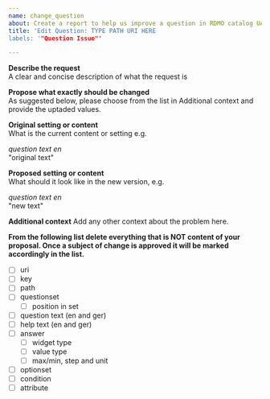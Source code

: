 ```yaml
---
name: change_question
about: Create a report to help us improve a question in RDMO catalog UA Ruhr. Provide suggestions for a new RDMO question or for updating an existing one.
title: 'Edit Question: TYPE PATH URI HERE
labels: '"Question Issue"'

---
```


**Describe the request**  
A clear and concise description of what the request is  


**Propose what exactly should be changed**  
As suggested below, please choose from the list in Additional context and provide the uptaded values.


**Original setting or content**   
What is the current content or setting e.g. 

*question text en*  
"original text"

**Proposed setting or content**   
What should it look like in the new version, e.g. 

*question text en*  
"new text"

**Additional context**
Add any other context about the problem here.

**From the following list delete everything that is NOT content of your proposal. Once a subject of change is approved it will be marked accordingly in the list.**  
- [ ] uri
- [ ] key
- [ ] path
- [ ] questionset
  - [ ] position in set
- [ ] question text (en and ger)
- [ ] help text (en and ger)
- [ ] answer
  - [ ] widget type
  - [ ] value type
  - [ ] max/min, step and unit
- [ ] optionset
- [ ] condition
- [ ] attribute
